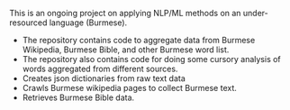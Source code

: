 This is an ongoing project on applying NLP/ML methods on an under-resourced language (Burmese).
- The repository contains code to aggregate data from Burmese Wikipedia, Burmese Bible, and other Burmese word list.
- The repository also contains code for doing some cursory analysis of words aggregated from different sources.
- Creates json dictionaries from raw text data
- Crawls Burmese wikipedia pages to collect Burmese text.
- Retrieves Burmese Bible data.
